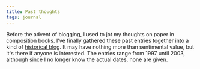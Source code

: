 ```yaml
---
title: Past thoughts
tags: journal
---
```


Before the advent of blogging, I used to jot my thoughts on paper in
composition books.  I've finally gathered these past entries together
into a kind of [historical blog](early).  It may have nothing more than
sentimental value, but it's there if anyone is interested.  The entries
range from 1997 until 2003, although since I no longer know the actual
dates, none are given.


